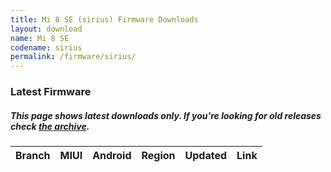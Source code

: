 ```yaml
---
title: Mi 8 SE (sirius) Firmware Downloads
layout: download
name: Mi 8 SE
codename: sirius
permalink: /firmware/sirius/
---
```


### Latest Firmware
##### This page shows latest downloads only. If you're looking for old releases check [the archive](/archive/firmware/sirius/).

<div class="table-responsive-md" id="table-wrapper">
<table id="firmware" class="compact table table-striped table-hover table-sm">
    <thead class="thead-dark">
        <tr>
            <th>Branch</th>
            <th>MIUI</th>
            <th>Android</th>
            <th>Region</th>
            <th>Updated</th>
            <th>Link</th>
        </tr>
    </thead>
    <script>loadFirmwareDownloads('sirius', 'latest')</script>
</table>
</div>
